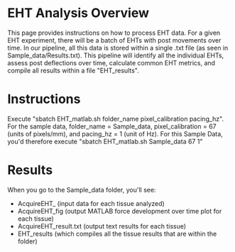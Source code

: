 # EHT Analysis Overview

This page provides instructions on how to process EHT data. For a given EHT experiment, there will be a batch of EHTs with post movements over time. In our pipeline, all this data is stored within a single .txt file (as seen in Sample_data/Results.txt). This pipeline will identify all the individual EHTs, assess post deflections over time, calculate common EHT metrics, and compile all results within a file "EHT_results".

# Instructions
Execute "sbatch EHT_matlab.sh folder_name pixel_calibration pacing_hz". For the sample data, folder_name = Sample_data, pixel_calibration = 67 (units of pixels/mm), and pacing_hz = 1 (unit of Hz). For this Sample Data, you'd therefore execute "sbatch EHT_matlab.sh Sample_data 67 1"

# Results
When you go to the Sample_data folder, you'll see:
- AcquireEHT_ (input data for each tissue analyzed)
- AcquireEHT_fig (output MATLAB force development over time plot for each tissue)
- AcquireEHT_result.txt (output text results for each tissue)
- EHT_results (which compiles all the tissue results that are within the folder)
